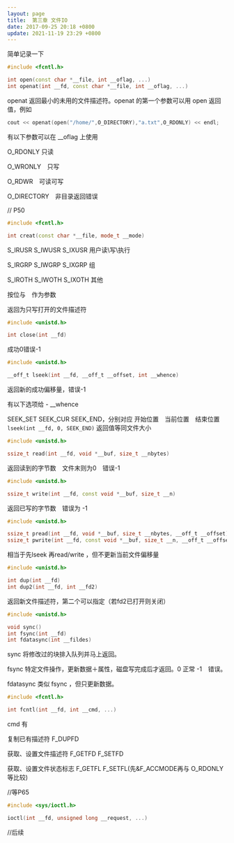 ```yaml
---
layout: page
title:  第三章 文件IO
date: 2017-09-25 20:18 +0800
update: 2021-11-19 23:29 +0800
---
```


简单记录一下
```cpp
#include <fcntl.h>

int open(const char *__file, int __oflag, ...)
int openat(int __fd, const char *__file, int __oflag, ...)
```

openat 返回最小的未用的文件描述符。openat 的第一个参数可以用 open 返回值，例如

```cpp
cout << openat(open("/home/",O_DIRECTORY),"a.txt",O_RDONLY) << endl;
```

有以下参数可以在 __oflag 上使用

O_RDONLY 只读

O_WRONLY　只写

O_RDWR　可读可写

O_DIRECTORY　非目录返回错误

// P50

```cpp
#include <fcntl.h>

int creat(const char *__file, mode_t __mode)
```

S_IRUSR S_IWUSR S_IXUSR 用户读\写\执行

S_IRGRP S_IWGRP S_IXGRP 组

S_IROTH S_IWOTH S_IXOTH 其他

按位与　作为参数

返回为只写打开的文件描述符


```cpp
#include <unistd.h>

int close(int __fd)
```
成功0错误-1

```cpp
#include <unistd.h>

__off_t lseek(int __fd, __off_t __offset, int __whence)
```
返回新的成功偏移量，错误-1

有以下选项给 - __whence

SEEK_SET SEEK_CUR SEEK_END，分别对应 开始位置　当前位置　结束位置
```lseek(int __fd, 0, SEEK_END)``` 返回值等同文件大小

```cpp
#include <unistd.h>

ssize_t read(int __fd, void *__buf, size_t __nbytes)
```
返回读到的字节数　文件末则为0　错误-1

```cpp
#include <unistd.h>

ssize_t write(int __fd, const void *__buf, size_t __n)
```
返回已写的字节数　错误为 -1

```cpp
#include <unistd.h>

ssize_t pread(int __fd, void *__buf, size_t __nbytes, __off_t __offset)
ssize_t pwrite(int __fd, const void *__buf, size_t __n, __off_t __offset)
```
相当于先lseek 再read/write ，但不更新当前文件偏移量

```cpp
#include <unistd.h>

int dup(int __fd)
int dup2(int __fd, int __fd2)
```
返回新文件描述符，第二个可以指定（若fd2已打开则关闭）

```cpp
#include <unistd.h>

void sync()
int fsync(int __fd)
int fdatasync(int __fildes)
```

sync 将修改过的块排入队列并马上返回。

fsync 特定文件操作，更新数据＋属性，磁盘写完成后才返回。0 正常 -1　错误。

fdatasync 类似 fsync ，但只更新数据。

```cpp
#include <fcntl.h>

int fcntl(int __fd, int __cmd, ...)
```
cmd 有

复制已有描述符 F_DUPFD

获取、设置文件描述符 F_GETFD F_SETFD

获取、设置文件状态标志 F_GETFL F_SETFL(先&F_ACCMODE再与 O_RDONLY 等比较)

//等P65

```cpp
#include <sys/ioctl.h>

ioctl(int __fd, unsigned long __request, ...)
```
//后续
